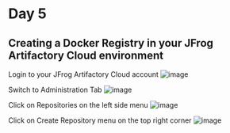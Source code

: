 # Day 5

## Creating a Docker Registry in your JFrog Artifactory Cloud environment
Login to your JFrog Artifactory Cloud account
![image](https://github.com/tektutor/openshift-june-2024/assets/12674043/881eef7e-520d-4aa3-a224-a64ed03a98b0)

Switch to Administration Tab
![image](https://github.com/tektutor/openshift-june-2024/assets/12674043/a8682a07-1002-4f7f-b04e-57f86969d6cc)

Click on Repositories on the left side menu
![image](https://github.com/tektutor/openshift-june-2024/assets/12674043/7e903451-c1a3-4fab-bc08-0f672d1ed09e)

Click on Create Repository menu on the top right corner
![image](https://github.com/tektutor/openshift-june-2024/assets/12674043/69ce1954-dd41-4e03-8d85-bdbbecfd8e8f)

